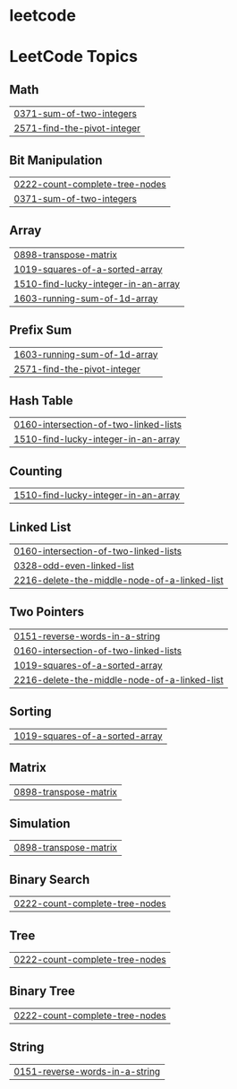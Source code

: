 # leetcode
<!---LeetCode Topics Start-->
# LeetCode Topics
## Math
|  |
| ------- |
| [0371-sum-of-two-integers](https://github.com/aanjalii01/leetcode/tree/master/0371-sum-of-two-integers) |
| [2571-find-the-pivot-integer](https://github.com/aanjalii01/leetcode/tree/master/2571-find-the-pivot-integer) |
## Bit Manipulation
|  |
| ------- |
| [0222-count-complete-tree-nodes](https://github.com/aanjalii01/leetcode/tree/master/0222-count-complete-tree-nodes) |
| [0371-sum-of-two-integers](https://github.com/aanjalii01/leetcode/tree/master/0371-sum-of-two-integers) |
## Array
|  |
| ------- |
| [0898-transpose-matrix](https://github.com/aanjalii01/leetcode/tree/master/0898-transpose-matrix) |
| [1019-squares-of-a-sorted-array](https://github.com/aanjalii01/leetcode/tree/master/1019-squares-of-a-sorted-array) |
| [1510-find-lucky-integer-in-an-array](https://github.com/aanjalii01/leetcode/tree/master/1510-find-lucky-integer-in-an-array) |
| [1603-running-sum-of-1d-array](https://github.com/aanjalii01/leetcode/tree/master/1603-running-sum-of-1d-array) |
## Prefix Sum
|  |
| ------- |
| [1603-running-sum-of-1d-array](https://github.com/aanjalii01/leetcode/tree/master/1603-running-sum-of-1d-array) |
| [2571-find-the-pivot-integer](https://github.com/aanjalii01/leetcode/tree/master/2571-find-the-pivot-integer) |
## Hash Table
|  |
| ------- |
| [0160-intersection-of-two-linked-lists](https://github.com/aanjalii01/leetcode/tree/master/0160-intersection-of-two-linked-lists) |
| [1510-find-lucky-integer-in-an-array](https://github.com/aanjalii01/leetcode/tree/master/1510-find-lucky-integer-in-an-array) |
## Counting
|  |
| ------- |
| [1510-find-lucky-integer-in-an-array](https://github.com/aanjalii01/leetcode/tree/master/1510-find-lucky-integer-in-an-array) |
## Linked List
|  |
| ------- |
| [0160-intersection-of-two-linked-lists](https://github.com/aanjalii01/leetcode/tree/master/0160-intersection-of-two-linked-lists) |
| [0328-odd-even-linked-list](https://github.com/aanjalii01/leetcode/tree/master/0328-odd-even-linked-list) |
| [2216-delete-the-middle-node-of-a-linked-list](https://github.com/aanjalii01/leetcode/tree/master/2216-delete-the-middle-node-of-a-linked-list) |
## Two Pointers
|  |
| ------- |
| [0151-reverse-words-in-a-string](https://github.com/aanjalii01/leetcode/tree/master/0151-reverse-words-in-a-string) |
| [0160-intersection-of-two-linked-lists](https://github.com/aanjalii01/leetcode/tree/master/0160-intersection-of-two-linked-lists) |
| [1019-squares-of-a-sorted-array](https://github.com/aanjalii01/leetcode/tree/master/1019-squares-of-a-sorted-array) |
| [2216-delete-the-middle-node-of-a-linked-list](https://github.com/aanjalii01/leetcode/tree/master/2216-delete-the-middle-node-of-a-linked-list) |
## Sorting
|  |
| ------- |
| [1019-squares-of-a-sorted-array](https://github.com/aanjalii01/leetcode/tree/master/1019-squares-of-a-sorted-array) |
## Matrix
|  |
| ------- |
| [0898-transpose-matrix](https://github.com/aanjalii01/leetcode/tree/master/0898-transpose-matrix) |
## Simulation
|  |
| ------- |
| [0898-transpose-matrix](https://github.com/aanjalii01/leetcode/tree/master/0898-transpose-matrix) |
## Binary Search
|  |
| ------- |
| [0222-count-complete-tree-nodes](https://github.com/aanjalii01/leetcode/tree/master/0222-count-complete-tree-nodes) |
## Tree
|  |
| ------- |
| [0222-count-complete-tree-nodes](https://github.com/aanjalii01/leetcode/tree/master/0222-count-complete-tree-nodes) |
## Binary Tree
|  |
| ------- |
| [0222-count-complete-tree-nodes](https://github.com/aanjalii01/leetcode/tree/master/0222-count-complete-tree-nodes) |
## String
|  |
| ------- |
| [0151-reverse-words-in-a-string](https://github.com/aanjalii01/leetcode/tree/master/0151-reverse-words-in-a-string) |
<!---LeetCode Topics End-->